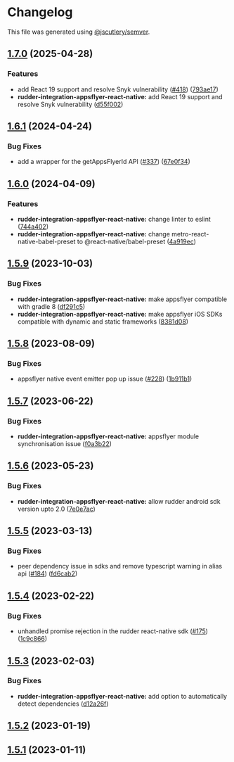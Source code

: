 # Changelog

This file was generated using [@jscutlery/semver](https://github.com/jscutlery/semver).

## [1.7.0](https://github.com/rudderlabs/rudder-sdk-react-native/compare/rudder-integration-appsflyer-react-native@1.6.1...rudder-integration-appsflyer-react-native@1.7.0) (2025-04-28)


### Features

* add React 19 support and resolve Snyk vulnerability ([#418](https://github.com/rudderlabs/rudder-sdk-react-native/issues/418)) ([793ae17](https://github.com/rudderlabs/rudder-sdk-react-native/commit/793ae17076d8f69404877eec07fea1b49c3ce304))
* **rudder-integration-appsflyer-react-native:** add React 19 support and resolve Snyk vulnerability ([d55f002](https://github.com/rudderlabs/rudder-sdk-react-native/commit/d55f00230f350de005585cdf4a0945429b078820))

## [1.6.1](https://github.com/rudderlabs/rudder-sdk-react-native/compare/rudder-integration-appsflyer-react-native@1.6.0...rudder-integration-appsflyer-react-native@1.6.1) (2024-04-24)


### Bug Fixes

* add a wrapper for the getAppsFlyerId API ([#337](https://github.com/rudderlabs/rudder-sdk-react-native/issues/337)) ([67e0f34](https://github.com/rudderlabs/rudder-sdk-react-native/commit/67e0f3495cb74051e3a0834214ea29528530d702))

## [1.6.0](https://github.com/rudderlabs/rudder-sdk-react-native/compare/rudder-integration-appsflyer-react-native@1.5.9...rudder-integration-appsflyer-react-native@1.6.0) (2024-04-09)


### Features

* **rudder-integration-appsflyer-react-native:** change linter to eslint ([744a402](https://github.com/rudderlabs/rudder-sdk-react-native/commit/744a40228cd95745dbe7066a882cdd152626f5e9))
* **rudder-integration-appsflyer-react-native:** change metro-react-native-babel-preset to @react-native/babel-preset ([4a919ec](https://github.com/rudderlabs/rudder-sdk-react-native/commit/4a919ec4acc3226a85109d91155acf07f28282a2))

## [1.5.9](https://github.com/rudderlabs/rudder-sdk-react-native/compare/rudder-integration-appsflyer-react-native@1.5.8...rudder-integration-appsflyer-react-native@1.5.9) (2023-10-03)


### Bug Fixes

* **rudder-integration-appsflyer-react-native:** make appsflyer compatible with gradle 8 ([df291c5](https://github.com/rudderlabs/rudder-sdk-react-native/commit/df291c581d2e77db1624aa460fb801e1198896c9))
* **rudder-integration-appsflyer-react-native:** make appsflyer iOS SDKs compatible with dynamic and static frameworks ([8381d08](https://github.com/rudderlabs/rudder-sdk-react-native/commit/8381d0864bc7c4272d769ea8f705b84f212a2a96))

## [1.5.8](https://github.com/rudderlabs/rudder-sdk-react-native/compare/rudder-integration-appsflyer-react-native@1.5.7...rudder-integration-appsflyer-react-native@1.5.8) (2023-08-09)


### Bug Fixes

* appsflyer native event emitter pop up issue ([#228](https://github.com/rudderlabs/rudder-sdk-react-native/issues/228)) ([1b911b1](https://github.com/rudderlabs/rudder-sdk-react-native/commit/1b911b1b66ed76c3c53d9fd8638d755d9b8a3113))

## [1.5.7](https://github.com/rudderlabs/rudder-sdk-react-native/compare/rudder-integration-appsflyer-react-native@1.5.6...rudder-integration-appsflyer-react-native@1.5.7) (2023-06-22)


### Bug Fixes

* **rudder-integration-appsflyer-react-native:** appsflyer module synchronisation issue ([f0a3b22](https://github.com/rudderlabs/rudder-sdk-react-native/commit/f0a3b22130615d92c3dcec9c82c0417e10b32b71))

## [1.5.6](https://github.com/rudderlabs/rudder-sdk-react-native/compare/rudder-integration-appsflyer-react-native@1.5.5...rudder-integration-appsflyer-react-native@1.5.6) (2023-05-23)


### Bug Fixes

* **rudder-integration-appsflyer-react-native:** allow rudder android sdk version upto 2.0 ([7e0e7ac](https://github.com/rudderlabs/rudder-sdk-react-native/commit/7e0e7ac50ab9adbe3ecb4d819a6fcfc8a459733f))

## [1.5.5](https://github.com/rudderlabs/rudder-sdk-react-native/compare/rudder-integration-appsflyer-react-native@1.5.4...rudder-integration-appsflyer-react-native@1.5.5) (2023-03-13)


### Bug Fixes

* peer dependency issue in sdks and remove typescript warning in alias api ([#184](https://github.com/rudderlabs/rudder-sdk-react-native/issues/184)) ([fd6cab2](https://github.com/rudderlabs/rudder-sdk-react-native/commit/fd6cab262d1cba21dfd7129caa1a53d614cb7783))

## [1.5.4](https://github.com/rudderlabs/rudder-sdk-react-native/compare/rudder-integration-appsflyer-react-native@1.5.3...rudder-integration-appsflyer-react-native@1.5.4) (2023-02-22)


### Bug Fixes

* unhandled promise rejection in the rudder react-native sdk ([#175](https://github.com/rudderlabs/rudder-sdk-react-native/issues/175)) ([1c9c866](https://github.com/rudderlabs/rudder-sdk-react-native/commit/1c9c866dfd59ef751075ccbcbece36efd891d50b))

## [1.5.3](https://github.com/rudderlabs/rudder-sdk-react-native/compare/rudder-integration-appsflyer-react-native@1.5.2...rudder-integration-appsflyer-react-native@1.5.3) (2023-02-03)


### Bug Fixes

* **rudder-integration-appsflyer-react-native:** add option to automatically detect dependencies ([d12a26f](https://github.com/rudderlabs/rudder-sdk-react-native/commit/d12a26fb34361dd53b79600554242f8efc70b041))

## [1.5.2](https://github.com/rudderlabs/rudder-sdk-react-native/compare/rudder-integration-appsflyer-react-native@1.5.1...rudder-integration-appsflyer-react-native@1.5.2) (2023-01-19)

## [1.5.1](https://github.com/rudderlabs/rudder-sdk-react-native/compare/rudder-integration-appsflyer-react-native-1.5.0...rudder-integration-appsflyer-react-native-1.5.1) (2023-01-11)
